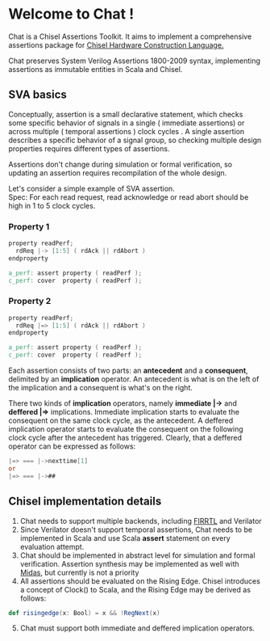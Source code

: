 # Welcome to Chat !
Chat is a Chisel Assertions Toolkit. It aims to implement a comprehensive assertions package for [Chisel Hardware Construction Language.](https://github.com/freechipsproject/chisel3/)

Chat preserves System Verilog Assertions 1800-2009 syntax, implementing assertions as immutable entities in Scala and Chisel. 

## SVA basics
Conceptually, assertion is a small declarative statement, which checks some specific behavior of signals in a single ( immediate assertions) or across multiple ( temporal assertions ) clock cycles . A single assertion describes a specific behavior of a signal group, so checking multiple design properties requires different types of assertions. <br/>

Assertions don't change during simulation or formal verification, so updating an assertion requires recompilation of the whole design.

Let's consider a simple example of SVA assertion. <br/>
Spec: For each read request, read acknowledge or read abort should be high in 1 to 5 clock cycles.

### Property 1
```Verilog
property readPerf;
  rdReq |-> [1:5] ( rdAck || rdAbort )
endproperty 

a_perf: assert property ( readPerf );
c_perf: cover  property ( readPerf );
```
### Property 2
```Verilog
property readPerf;
  rdReq |=> [1:5] ( rdAck || rdAbort )
endproperty 

a_perf: assert property ( readPerf );
c_perf: cover  property ( readPerf );
```
Each assertion consists of two parts: an **antecedent** and a **consequent**, delimited by an **implication** operator. An antecedent is what is on the left of the implication and a consequent is what's on the right.

There two kinds of **implication** operators, namely **immediate |->** and **deffered |=>** implications. Immediate implication starts to evaluate the consequent on the same clock cycle, as the antecedent. A deffered implication operator starts to evaluate the consequent on the following clock cycle after the antecedent has triggered.
Clearly, that a deffered operator can be expressed as follows:
```Verilog
|=> === |->nexttime[1] 
or
|=> === |->##
```

## Chisel implementation details

1. Chat needs to support multiple backends, including [FIRRTL](https://github.com/freechipsproject/firrtl) and Verilator
2. Since Verilator doesn't support temporal assertions, Chat needs to be implemented in Scala and use Scala **assert** statement on every evaluation attempt.
3. Chat should be implemented in abstract level for simulation and formal verification. Assertion synthesis may be implemented as well with [Midas](https://github.com/ucb-bar/midas), but currently is not a priority
4. All assertions should be evaluated on the Rising Edge. Chisel introduces a concept of Clock() to Scala, and the Rising Edge may be derived as follows:
```Scala
def risingedge(x: Bool) = x && !RegNext(x)
```
5. Chat must support both immediate and deffered implication operators.
